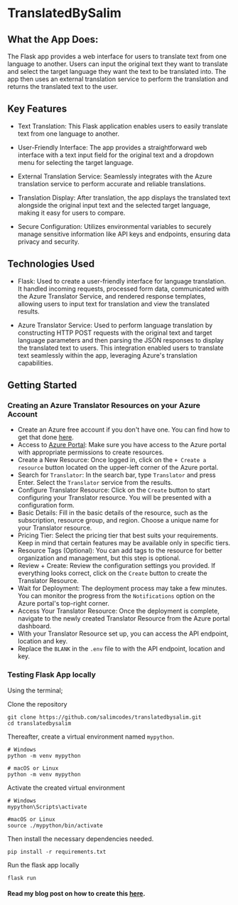 # TranslatedBySalim

## What the App Does:

The Flask app provides a web interface for users to translate text from one language to another. Users can input the original text they want to translate and select the target language they want the text to be translated into. The app then uses an external translation service to perform the translation and returns the translated text to the user.

## Key Features

- Text Translation: This Flask application enables users to easily translate text from one language to another.

- User-Friendly Interface: The app provides a straightforward web interface with a text input field for the original text and a dropdown menu for selecting the target language.

- External Translation Service: Seamlessly integrates with the Azure translation service to perform accurate and reliable translations.

- Translation Display: After translation, the app displays the translated text alongside the original input text and the selected target language, making it easy for users to compare.

- Secure Configuration: Utilizes environmental variables to securely manage sensitive information like API keys and endpoints, ensuring data privacy and security.

## Technologies Used
- Flask: Used to create a user-friendly interface for language translation. It handled incoming requests, processed form data, communicated with the Azure Translator Service, and rendered response templates, allowing users to input text for translation and view the translated results.
  
- Azure Translator Service: Used to perform language translation by constructing HTTP POST requests with the original text and target language parameters and then parsing the JSON responses to display the translated text to users. This integration enabled users to translate text seamlessly within the app, leveraging Azure's translation capabilities.

## Getting Started

### Creating an Azure Translator Resources on your Azure Account

- Create an Azure free account if you don't have one. You can find how to get that done [here](https://azure.microsoft.com/en-us/free).
- Access to [Azure Portal](https://portal.azure.com/): Make sure you have access to the Azure portal with appropriate permissions to create resources.
- Create a New Resource: Once logged in, click on the `+ Create a resource` button located on the upper-left corner of the Azure portal.
- Search for `Translator`: In the search bar, type `Translator` and press Enter. Select the `Translator` service from the results.
- Configure Translator Resource: Click on the `Create` button to start configuring your Translator resource. You will be presented with a configuration form.
- Basic Details: Fill in the basic details of the resource, such as the subscription, resource group, and region. Choose a unique name for your Translator resource.
- Pricing Tier: Select the pricing tier that best suits your requirements. Keep in mind that certain features may be available only in specific tiers.
- Resource Tags (Optional): You can add tags to the resource for better organization and management, but this step is optional.
- Review + Create: Review the configuration settings you provided. If everything looks correct, click on the `Create` button to create the Translator Resource.
- Wait for Deployment: The deployment process may take a few minutes. You can monitor the progress from the `Notifications` option on the Azure portal's top-right corner.
- Access Your Translator Resource: Once the deployment is complete, navigate to the newly created Translator Resource from the Azure portal dashboard.
- With your Translator Resource set up, you can access the API endpoint, location and key.
- Replace the `BLANK` in the `.env` file to with the API endpoint, location and key.


### Testing Flask App locally

Using the terminal;

Clone the repository

```
git clone https://github.com/salimcodes/translatedbysalim.git
cd translatedbysalim
```


Thereafter, create a virtual environment named `mypython`.

```
# Windows
python -m venv mypython

# macOS or Linux
python -m venv mypython
```

Activate the created virtual environment
```
# Windows
mypython\Scripts\activate

#macOS or Linux
source ./mypython/bin/activate
```

Then install the necessary dependencies needed.

``` 
pip install -r requirements.txt
```

Run the flask app locally

```
flask run
```

#### Read my blog post on how to create this [here](https://salimcodes.hashnode.dev/one-line-of-code-at-a-time-how-i-built-an-ai-web-translator-app-with-azure-cognitive-services-and-flask).
